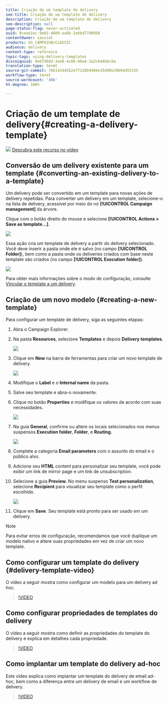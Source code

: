 ```yaml
---
title: Criação de um template de delivery
seo-title: Criação de um template de delivery
description: Criação de um template de delivery
seo-description: null
page-status-flag: never-activated
uuid: 8ceae1ec-9e02-4809-aa8b-1e6bd7790950
contentOwner: sauviat
products: SG_CAMPAIGN/CLASSIC
audience: delivery
content-type: reference
topic-tags: using-delivery-templates
discoiquuid: 0e67d9dd-3ee8-4c06-98a4-3a2c644b6c0a
translation-type: tm+mt
source-git-commit: 70b143445b2e77128b9404e35d96b39694d55335
workflow-type: tm+mt
source-wordcount: '366'
ht-degree: 100%

---
```



# Criação de um template de delivery{#creating-a-delivery-template}

![](assets/do-not-localize/how-to-video.png) [Descubra este recurso no vídeo](#delivery-template-video)

## Conversão de um delivery existente para um template {#converting-an-existing-delivery-to-a-template}

Um delivery pode ser convertido em um template para novas ações de delivery repetidas. Para converter um delivery em um template, selecione-o na lista de delivery, acessível por meio do nó **[!UICONTROL Campaign management]** da árvore.

Clique com o botão direito do mouse e selecione **[!UICONTROL Actions > Save as template...]**.

![](assets/s_ncs_user_campaign_save_as_scenario.png)

Essa ação cria um template de delivery a partir do delivery selecionado. Você deve inserir a pasta onde ele é salvo (no campo **[!UICONTROL Folder]**), bem como a pasta onde os deliveries criados com base neste template são criados (no campo **[!UICONTROL Execution folder]**).

![](assets/s_ncs_user_campaign_save_as_scenario_a.png)

Para obter mais informações sobre o modo de configuração, consulte [Vincular o template a um delivery](../../delivery/using/creating-a-delivery-from-a-template.md#linking-the-template-to-a-delivery).

## Criação de um novo modelo {#creating-a-new-template}

Para configurar um template de delivery, siga as seguintes etapas:

1. Abra o Campaign Explorer.
1. Na pasta **Resources**, selecione **Templates** e depois **Delivery templates**.

   ![](assets/delivery_template_1.png)

1. Clique em **New** na barra de ferramentas para criar um novo template de delivery.

   ![](assets/delivery_template_2.png)

1. Modifique o **Label** e o **Internal name** da pasta.
1. Salve seu template e abra-o novamente.
1. Clique no botão **Properties** e modifique os valores de acordo com suas necessidades.

   ![](assets/delivery_template_3.png)

1. Na guia **General**, confirme ou altere os locais selecionados nos menus suspensos **Execution folder**, **Folder**, e **Routing.**

   ![](assets/delivery_template_4.png)

1. Complete a categoria **Email parameters** com o assunto do email e o público alvo.
1. Adicione seu **HTML** content para personalizar seu template, você pode exibir um link de mirror page e um link de unsubscription.
1. Selecione a guia **Preview.** No menu suspenso **Test personalization**, selecione **Recipient** para visualizar seu template como o perfil escolhido.

   ![](assets/delivery_template_5.png)

1. Clique em **Save**. Seu template está pronto para ser usado em um delivery.

>[!NOTE]
>
>Para evitar erros de configuração, recomendamos que você duplique um modelo nativo e altere suas propriedades em vez de criar um novo template.

## Como configurar um template do delivery {#delivery-template-video}

O vídeo a seguir mostra como configurar um modelo para um delivery ad hoc.

>[!VIDEO](https://video.tv.adobe.com/v/24066?quality=12)

## Como configurar propriedades de templates do delivery

O vídeo a seguir mostra como definir as propriedades do template do delivery e explica em detalhes cada propriedade.

>[!VIDEO](https://video.tv.adobe.com/v/24067?quality=12)

## Como implantar um template do delivery ad-hoc

Este vídeo explica como implantar um template do delivery de email ad-hoc, bem como a diferença entre um delivery de email e um workflow de delivery.

>[!VIDEO](https://video.tv.adobe.com/v/24065?quality=12)
